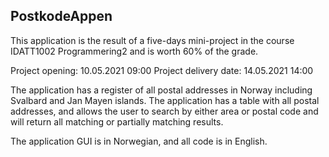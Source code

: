 ## PostkodeAppen

This application is the result of a five-days mini-project in the course IDATT1002 Programmering2 and is worth 60% of the grade.

Project opening: 10.05.2021 09:00
Project delivery date: 14.05.2021 14:00


The application has a register of all postal addresses in Norway including Svalbard and Jan Mayen islands.
The application has a table with all postal addresses, and allows the user to search by either area or postal code and will return all matching or partially matching results.

The application GUI is in Norwegian, and all code is in English.
